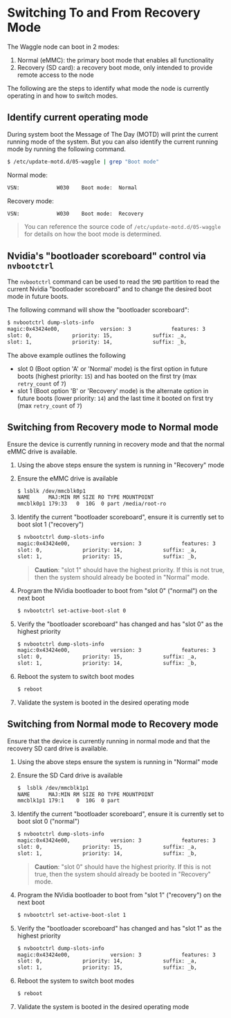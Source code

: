 # Switching To and From Recovery Mode

The Waggle node can boot in 2 modes:
1. Normal (eMMC): the primary boot mode that enables all functionality
2. Recovery (SD card): a recovery boot mode, only intended to provide remote access to the node

The following are the steps to identify what mode the node is currently operating in and how to switch modes.

## Identify current operating mode

During system boot the Message of The Day (MOTD) will print the current running mode of the system. But you can also identify the current running mode by running the following command.

```bash
$ /etc/update-motd.d/05-waggle | grep "Boot mode"
```

Normal mode:
```bash
VSN:         	W030	Boot mode: 	Normal
```

Recovery mode:
```bash
VSN:         	W030	Boot mode: 	Recovery
```

> You can reference the source code of `/etc/update-motd.d/05-waggle` for details on how the boot mode is determined.

## Nvidia's "bootloader scoreboard" control via `nvbootctrl`

The `nvbootctrl` command can be used to read the `SMD` partition to read the current Nvidia "bootloader scoreboard" and to change the desired boot mode in future boots.

The following command will show the "bootloader scoreboard":

```bash
$ nvbootctrl dump-slots-info
magic:0x43424e00,             version: 3             features: 3             num_slots: 2
slot: 0,             priority: 15,             suffix: _a,             retry_count: 7,             boot_successful: 1
slot: 1,             priority: 14,             suffix: _b,             retry_count: 7,             boot_successful: 1
```

The above example outlines the following
- slot 0 (Boot option 'A' or 'Normal' mode) is the first option in future boots (highest priority: `15`) and has booted on the first try (max `retry_count` of `7`)
- slot 1 (Boot option 'B' or 'Recovery' mode) is the alternate option in future boots (lower priority: `14`) and the last time it booted on first try (max `retry_count` of `7`)

## Switching from Recovery mode to Normal mode

Ensure the device is currently running in recovery mode and that the normal eMMC drive is available.

1. Using the above steps ensure the system is running in "Recovery" mode

2. Ensure the eMMC drive is available

    ```bash
    $ lsblk /dev/mmcblk0p1
    NAME      MAJ:MIN RM SIZE RO TYPE MOUNTPOINT
    mmcblk0p1 179:33   0  10G  0 part /media/root-ro
    ```

3. Identify the current "bootloader scoreboard", ensure it is currently set to boot slot 1 ("recovery")

    ```bash
    $ nvbootctrl dump-slots-info
    magic:0x43424e00,             version: 3             features: 3             num_slots: 2
    slot: 0,             priority: 14,             suffix: _a,             retry_count: 7,             boot_successful: 1
    slot: 1,             priority: 15,             suffix: _b,             retry_count: 7,             boot_successful: 1
    ```

    > **Caution**: "slot 1" should have the highest priority. If this is not true, then the system should already be booted in "Normal" mode.

4. Program the NVidia bootloader to boot from "slot 0" ("normal") on the next boot

    ```bash
    $ nvbootctrl set-active-boot-slot 0
    ```

5. Verify the "bootloader scoreboard" has changed and has "slot 0" as the highest priority

    ```bash
    $ nvbootctrl dump-slots-info
    magic:0x43424e00,             version: 3             features: 3             num_slots: 2
    slot: 0,             priority: 15,             suffix: _a,             retry_count: 7,             boot_successful: 1
    slot: 1,             priority: 14,             suffix: _b,             retry_count: 7,             boot_successful: 1
    ```

6. Reboot the system to switch boot modes

    ```bash
    $ reboot
    ```

7. Validate the system is booted in the desired operating mode

## Switching from Normal mode to Recovery mode

Ensure that the device is currently running in normal mode and that the recovery SD card drive is available.

1. Using the above steps ensure the system is running in "Normal" mode

2. Ensure the SD Card drive is available

    ```bash
    $  lsblk /dev/mmcblk1p1
    NAME      MAJ:MIN RM SIZE RO TYPE MOUNTPOINT
    mmcblk1p1 179:1    0  10G  0 part
    ```

3. Identify the current "bootloader scoreboard", ensure it is currently set to boot slot 0 ("normal")

    ```bash
    $ nvbootctrl dump-slots-info
    magic:0x43424e00,             version: 3             features: 3             num_slots: 2
    slot: 0,             priority: 15,             suffix: _a,             retry_count: 7,             boot_successful: 1
    slot: 1,             priority: 14,             suffix: _b,             retry_count: 7,             boot_successful: 1
    ```

    > **Caution**: "slot 0" should have the highest priority. If this is not true, then the system should already be booted in "Recovery" mode.

4. Program the NVidia bootloader to boot from "slot 1" ("recovery") on the next boot

    ```bash
    $ nvbootctrl set-active-boot-slot 1
    ```

5. Verify the "bootloader scoreboard" has changed and has "slot 1" as the highest priority

    ```bash
    $ nvbootctrl dump-slots-info
    magic:0x43424e00,             version: 3             features: 3             num_slots: 2
    slot: 0,             priority: 14,             suffix: _a,             retry_count: 7,             boot_successful: 1
    slot: 1,             priority: 15,             suffix: _b,             retry_count: 7,             boot_successful: 1
    ```

6. Reboot the system to switch boot modes

    ```bash
    $ reboot
    ```

7. Validate the system is booted in the desired operating mode

